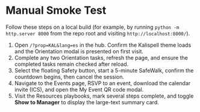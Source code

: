 # Manual Smoke Test

Follow these steps on a local build (for example, by running `python -m http.server 8000` from the repo root and visiting `http://localhost:8000/`).

1. Open `/?prop=KAL&lang=es` in the hub. Confirm the Kalispell theme loads and the Orientation modal is presented on first visit.
2. Complete any two Orientation tasks, refresh the page, and ensure the completed tasks remain checked after reload.
3. Select the floating Safety button, start a 5-minute SafeWalk, confirm the countdown begins, then cancel the session.
4. Navigate to the Events page, RSVP to an event, download the calendar invite (ICS), and open the My Event QR code modal.
5. Visit the Resources playbooks, mark several steps complete, and toggle **Show to Manager** to display the large-text summary card.
